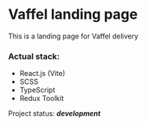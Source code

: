 # Vaffel landing page

This is a landing page for Vaffel delivery

### Actual stack:

+ React.js (Vite)
+ SCSS
+ TypeScript
+ Redux Toolkit

Project status: ***development***